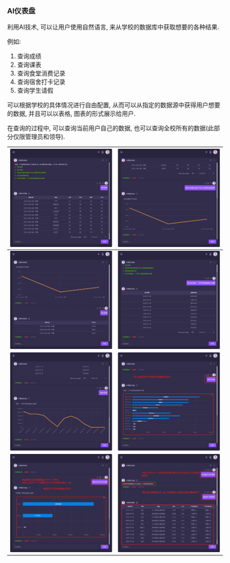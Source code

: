 ### AI仪表盘

利用AI技术, 可以让用户使用自然语言, 来从学校的数据库中获取想要的各种结果. 

例如:
1. 查询成绩
2. 查询课表
3. 查询食堂消费记录
4. 查询宿舍打卡记录
5. 查询学生请假

可以根据学校的具体情况进行自由配置, 从而可以从指定的数据源中获得用户想要的数据, 并且可以以表格, 图表的形式展示给用户.

在查询的过程中, 可以查询当前用户自己的数据, 也可以查询全校所有的数据(此部分仅限管理员和领导).

| <img src="./images/AIChat-21.png" > | <img src="./images/AIChat-22.png" > |
|------------------------------------------|------------------------------------------|
| <img src="./images/AIChat-23.png" > | <img src="./images/AIChat-24.png" > |
| <img src="./images/AIChat-25.png" > | <img src="./images/AIChat-26.png" > |
| <img src="./images/AIChat-27.png" > | <img src="./images/AIChat-28.png" > |
